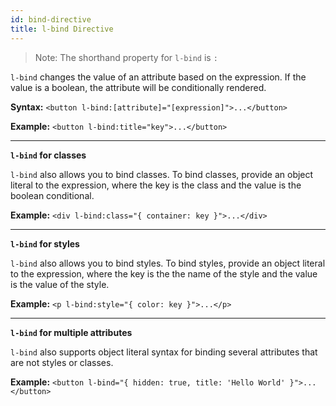 ```yaml
---
id: bind-directive
title: l-bind Directive
---
```


> Note: The shorthand property for `l-bind` is `:`

`l-bind` changes the value of an attribute based on the expression. If the value is a boolean, the attribute will be conditionally rendered.

**Syntax:** `<button l-bind:[attribute]="[expression]">...</button>`

**Example:** `<button l-bind:title="key">...</button>`

---

**`l-bind` for classes**

`l-bind` also allows you to bind classes. To bind classes, provide an object literal to the expression, where the key is the class and the value is the boolean conditional.

**Example:** `<div l-bind:class="{ container: key }">...</div>`

---

**`l-bind` for styles**

`l-bind` also allows you to bind styles. To bind styles, provide an object literal to the expression, where the key is the the name of the style and the value is the value of the style.

**Example:** `<p l-bind:style="{ color: key }">...</p>`

---

**`l-bind` for multiple attributes**

`l-bind` also supports object literal syntax for binding several attributes that are not styles or classes.

**Example:** `<button l-bind="{ hidden: true, title: 'Hello World' }">...</button>`

